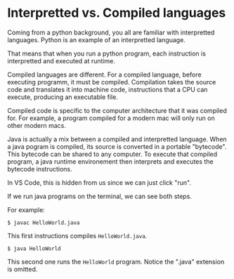 # Interpretted vs. Compiled languages

Coming from a python background, you all are familiar with interpretted languages. Python is an example of an interpretted language.

That means that when you run a python program, each instruction is interpretted and executed at runtime.

Compiled languages are different. For a compiled language, before executing programm, it must be compiled. Compilation takes the source code and translates it into machine code, instructions that a CPU can execute, producing an executable file. 

Compiled code is specific to the computer architecture that it was compiled for. For example, a program compiled for a modern mac will only run on other modern macs.

Java is actually a mix between a compiled and interpretted language. When a java pogram is compiled, its source is converted in a portable "bytecode". This bytecode can be shared to any computer. To execute that compiled program, a java runtime environement then interprets and executes the bytecode instructions.

In VS Code, this is hidden from us since we can just click "run".

If we run java programs on the terminal, we can see both steps.

For example:

`$ javac HelloWorld.java`

This first instructions compiles `HelloWorld.java`.

`$ java HelloWorld`

This second one runs the `HelloWorld` program. Notice the ".java" extension is omitted.